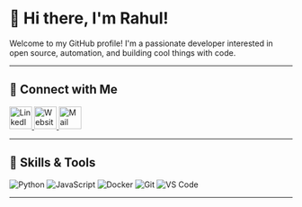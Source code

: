 # 👋 Hi there, I'm Rahul!

Welcome to my GitHub profile! I'm a passionate developer interested in open source, automation, and building cool things with code.

---


## 🔗 Connect with Me

<a href="https://linkedin.com/in/yourprofile" target="_blank">
  <img src="https://upload.wikimedia.org/wikipedia/commons/c/ca/LinkedIn_logo_initials.png" width="40" height="40" alt="LinkedIn"/>
</a>
<a href="https://yourwebsite.com" target="_blank">
  <img src="https://img.icons8.com/ios-filled/50/000000/internet.png" width="40" height="40" alt="Website"/>
</a>
<a href="mailto:youremail@example.com" target="_blank">
  <img src="https://raw.githubusercontent.com/CLorant/readme-social-icons/main/icons/regular/mail.svg" width="40" height="40" alt="Mail"/>
</a>

---

## 🚀 Skills & Tools

![Python](https://img.shields.io/badge/Python-3776AB?logo=python&logoColor=white)
![JavaScript](https://img.shields.io/badge/JavaScript-F7DF1E?logo=javascript&logoColor=black)
![Docker](https://img.shields.io/badge/Docker-2496ED?logo=docker&logoColor=white)
![Git](https://img.shields.io/badge/Git-F05032?logo=git&logoColor=white)
![VS Code](https://img.shields.io/badge/VS_Code-007ACC?logo=visual-studio-code&logoColor=white)

---
